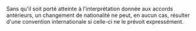   
 Sans qu'il soit porté atteinte à l'interprétation donnée aux accords antérieurs, un changement de nationalité ne peut, en aucun cas, résulter d'une convention internationale si celle-ci ne le prévoit expressément.  

  
